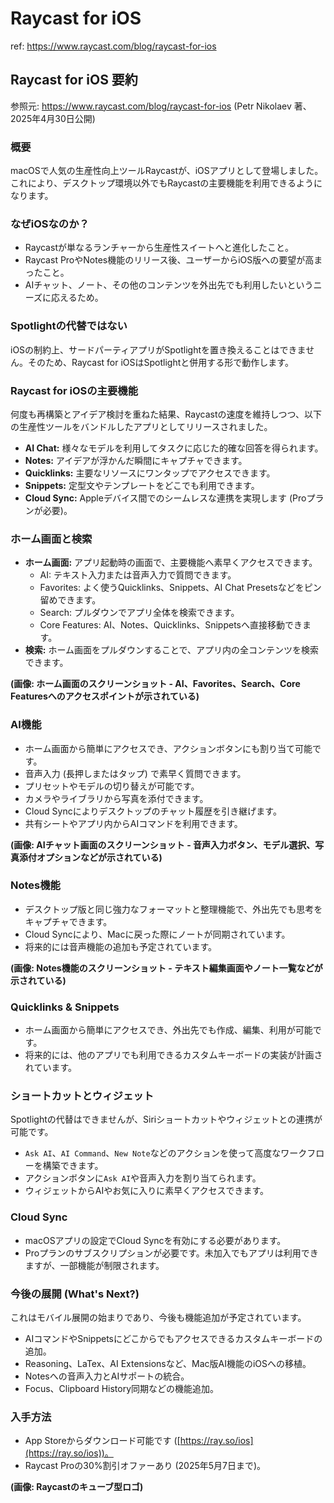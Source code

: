 # Raycast for iOS

ref: <https://www.raycast.com/blog/raycast-for-ios>

## Raycast for iOS 要約

参照元: <https://www.raycast.com/blog/raycast-for-ios> (Petr Nikolaev 著、2025年4月30日公開)

### 概要

macOSで人気の生産性向上ツールRaycastが、iOSアプリとして登場しました。これにより、デスクトップ環境以外でもRaycastの主要機能を利用できるようになります。

### なぜiOSなのか？

* Raycastが単なるランチャーから生産性スイートへと進化したこと。
* Raycast ProやNotes機能のリリース後、ユーザーからiOS版への要望が高まったこと。
* AIチャット、ノート、その他のコンテンツを外出先でも利用したいというニーズに応えるため。

### Spotlightの代替ではない

iOSの制約上、サードパーティアプリがSpotlightを置き換えることはできません。そのため、Raycast for iOSはSpotlightと併用する形で動作します。

### Raycast for iOSの主要機能

何度も再構築とアイデア検討を重ねた結果、Raycastの速度を維持しつつ、以下の生産性ツールをバンドルしたアプリとしてリリースされました。

* **AI Chat:** 様々なモデルを利用してタスクに応じた的確な回答を得られます。
* **Notes:** アイデアが浮かんだ瞬間にキャプチャできます。
* **Quicklinks:** 主要なリソースにワンタップでアクセスできます。
* **Snippets:** 定型文やテンプレートをどこでも利用できます。
* **Cloud Sync:** Appleデバイス間でのシームレスな連携を実現します (Proプランが必要)。

### ホーム画面と検索

* **ホーム画面:** アプリ起動時の画面で、主要機能へ素早くアクセスできます。
  * AI: テキスト入力または音声入力で質問できます。
  * Favorites: よく使うQuicklinks、Snippets、AI Chat Presetsなどをピン留めできます。
  * Search: プルダウンでアプリ全体を検索できます。
  * Core Features: AI、Notes、Quicklinks、Snippetsへ直接移動できます。
* **検索:** ホーム画面をプルダウンすることで、アプリ内の全コンテンツを検索できます。

**(画像: ホーム画面のスクリーンショット - AI、Favorites、Search、Core Featuresへのアクセスポイントが示されている)**

### AI機能

* ホーム画面から簡単にアクセスでき、アクションボタンにも割り当て可能です。
* 音声入力 (長押しまたはタップ) で素早く質問できます。
* プリセットやモデルの切り替えが可能です。
* カメラやライブラリから写真を添付できます。
* Cloud Syncによりデスクトップのチャット履歴を引き継げます。
* 共有シートやアプリ内からAIコマンドを利用できます。

**(画像: AIチャット画面のスクリーンショット - 音声入力ボタン、モデル選択、写真添付オプションなどが示されている)**

### Notes機能

* デスクトップ版と同じ強力なフォーマットと整理機能で、外出先でも思考をキャプチャできます。
* Cloud Syncにより、Macに戻った際にノートが同期されています。
* 将来的には音声機能の追加も予定されています。

**(画像: Notes機能のスクリーンショット - テキスト編集画面やノート一覧などが示されている)**

### Quicklinks & Snippets

* ホーム画面から簡単にアクセスでき、外出先でも作成、編集、利用が可能です。
* 将来的には、他のアプリでも利用できるカスタムキーボードの実装が計画されています。

### ショートカットとウィジェット

Spotlightの代替はできませんが、Siriショートカットやウィジェットとの連携が可能です。

* `Ask AI`、`AI Command`、`New Note`などのアクションを使って高度なワークフローを構築できます。
* アクションボタンに`Ask AI`や音声入力を割り当てられます。
* ウィジェットからAIやお気に入りに素早くアクセスできます。

### Cloud Sync

* macOSアプリの設定でCloud Syncを有効にする必要があります。
* Proプランのサブスクリプションが必要です。未加入でもアプリは利用できますが、一部機能が制限されます。

### 今後の展開 (What's Next?)

これはモバイル展開の始まりであり、今後も機能追加が予定されています。

* AIコマンドやSnippetsにどこからでもアクセスできるカスタムキーボードの追加。
* Reasoning、LaTex、AI Extensionsなど、Mac版AI機能のiOSへの移植。
* Notesへの音声入力とAIサポートの統合。
* Focus、Clipboard History同期などの機能追加。

### 入手方法

* App Storeからダウンロード可能です ([https://ray.so/ios](https://ray.so/ios))。
* Raycast Proの30%割引オファーあり (2025年5月7日まで)。

**(画像: Raycastのキューブ型ロゴ)**
